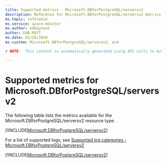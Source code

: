 ```yaml
---
title: Supported metrics - Microsoft.DBforPostgreSQL/serversv2
description: Reference for Microsoft.DBforPostgreSQL/serversv2 metrics in Azure Monitor.
ms.topic: reference
ms.service: azure-monitor
ms.author: edbaynash
author: EdB-MSFT
ms.date: 03/26/2024
ms.custom: Microsoft.DBforPostgreSQL/serversv2, arm

# NOTE:  This content is automatically generated using API calls to Azure. Any edits made on these files will be overwritten in the next run of the script. 

---
```


  
# Supported metrics for Microsoft.DBforPostgreSQL/serversv2
  
The following table lists the metrics available for the Microsoft.DBforPostgreSQL/serversv2 resource type.  
  
  
[!INCLUDE[Microsoft.DBforPostgreSQL/serversv2](./includes/metrics-headings-include.md)]  
  
  
  
For a list of supported logs, see [Supported log categories - Microsoft.DBforPostgreSQL/serversv2](../supported-logs/microsoft-dbforpostgresql-serversv2-logs.md)  
  
 

[!INCLUDE[Microsoft.DBforPostgreSQL/serversv2](./includes/microsoft-dbforpostgresql-serversv2-metrics-include.md)]
